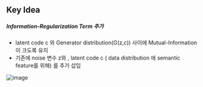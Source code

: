## Key Idea
##### Information-Regularization Term 추가
- latent code c 와 Generator distribution(G(z,c)) 사이에 Mutual-Information 이 크도록 유지
- 기존에 noise 변수 z와 , latent code c ( data distribution 에 semantic feature를 위해) 를 추가 삽입 </br>


![image](https://user-images.githubusercontent.com/98244339/172556539-fb044ff7-482b-4425-afc7-37103430c870.png)
